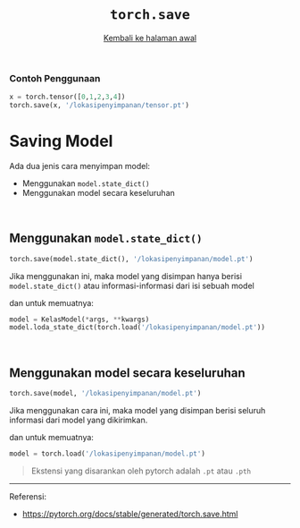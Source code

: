 <div align = "center">

# `torch.save`
[Kembali ke halaman awal](cheatsheet.md)
</div>

<br>

### **Contoh Penggunaan**
```python
x = torch.tensor([0,1,2,3,4])
torch.save(x, '/lokasipenyimpanan/tensor.pt')
```

# Saving Model
Ada dua jenis cara menyimpan model:
- Menggunakan `model.state_dict()`
- Menggunakan model secara keseluruhan

<br>

## **Menggunakan `model.state_dict()`**
```python
torch.save(model.state_dict(), '/lokasipenyimpanan/model.pt')
```
Jika menggunakan ini, maka model yang disimpan hanya berisi `model.state_dict()` atau informasi-informasi dari isi sebuah model

dan untuk memuatnya:
```python
model = KelasModel(*args, **kwargs)
model.loda_state_dict(torch.load('/lokasipenyimpanan/model.pt'))
```


<br>

## **Menggunakan model secara keseluruhan**
```python
torch.save(model, '/lokasipenyimpanan/model.pt')
```
Jika menggunakan cara ini, maka model yang disimpan berisi seluruh informasi dari model yang dikirimkan.

dan untuk memuatnya:
```python
model = torch.load('/lokasipenyimpanan/model.pt')
```

> Ekstensi yang disarankan oleh pytorch adalah `.pt` atau `.pth`


---
Referensi:
- https://pytorch.org/docs/stable/generated/torch.save.html